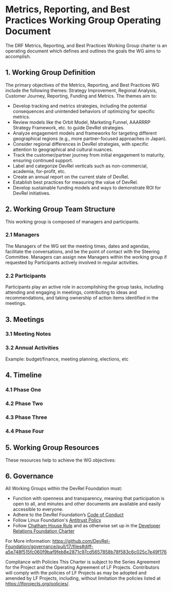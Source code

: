 # Metrics, Reporting, and Best Practices Working Group Operating Document

The DRF Metrics, Reporting, and Best Practices Working Group charter is an operating document which defines and outlines the goals the WG aims to accomplish.

## 1. Working Group Definition

The primary objectives of the Metrics, Reporting, and Best Practices WG include the following themes: Strategy Improvement, Regional Analysis, Customer Journey, Reporting, Funding and Metrics. The themes aim to:

- Develop tracking and metrics strategies, including the potential consequences and unintended behaviors of optimizing for specific metrics.
- Review models like the Orbit Model, Marketing Funnel, AAARRRP Strategy Framework, etc. to guide DevRel strategies.
- Analyze engagement models and frameworks for targeting different geographical regions (e.g., more partner-focused approaches in Japan).
- Consider regional differences in DevRel strategies, with specific attention to geographical and cultural nuances.
- Track the customer/partner journey from initial engagement to maturity, ensuring continued support.
- Label and categorize DevRel verticals such as non-commercial, academia, for-profit, etc.
- Create an annual report on the current state of DevRel.
- Establish best practices for measuring the value of DevRel.
- Develop sustainable funding models and ways to demonstrate ROI for DevRel initiatives.

## 2. Working Group Team Structure
This working group is composed of managers and participants.

### 2.1 Managers
The Managers of the WG set the meeting times, dates and agendas, facilitate the conversations, and be the point of contact with the Steering Committee. Managers can assign new Managers within the working group if requested by Participants actively involved in regular activities. 

### 2.2 Participants
Participants play an active role in accomplishing the group tasks, including attending and engaging in meetings, contributing to ideas and recommendations, and taking ownership of action items identified in the meetings.

## 3. Meetings

### 3.1 Meeting Notes

### 3.2 Annual Activities

Example: budget/finance, meeting planning, elections, etc

## 4. Timeline

### 4.1 Phase One

### 4.2 Phase Two

### 4.3 Phase Three

### 4.4 Phase Four

## 5. Working Group Resources

These resources help to achieve the WG objectives:

## 6. Governance

All Working Groups within the DevRel Foundation must:

- Function with openness and transparency, meaning that participation is open to all, and minutes and other documents are available and easily accessible to everyone.
- Adhere to the DevRel Foundation’s [Code of Conduct](https://github.com/DevRel-Foundation/governance/blob/main/code_of_conduct.md)
- Follow Linux Foundation's [Antitrust Policy](https://www.linuxfoundation.org/legal/antitrust-policy)
- Follow [Chatham House Rule](https://www.chathamhouse.org/about-us/chatham-house-rule)
and as otherwise set up in the [Developer Relations Foundation Charter](https://github.com/DevRel-Foundation/governance/blob/main/Technical_Charter_v1.0.adoc)

For More information: https://github.com/DevRel-Foundation/governance/pull/17/files#diff-a5e748f515fc060f9baf9feb8e2871c97cd5657858b78f583c6c025c7e49f176

Compliance with Policies This Charter is subject to the Series Agreement for the Project and the Operating Agreement of LF Projects. Contributors will comply with the policies of LF Projects as may be adopted and amended by LF Projects, including, without limitation the policies listed at https://lfprojects.org/policies/.
